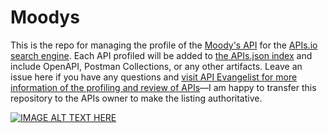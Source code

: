 # Moodys
This is the repo for managing the profile of the [Moody's API](https://www.kompany.com/) for the [APIs.io search engine](https://apis.io/). Each API profiled will be added to [the APIs.json index](apis.yml) and include OpenAPI, Postman Collections, or any other artifacts. Leave an issue here if you have any questions and [visit API Evangelist for more information of the profiling and review of APIs](https://apievangelist.com/services/)—I am happy to transfer this repository to the APIs owner to make the listing authoritative.

[![IMAGE ALT TEXT HERE](https://img.youtube.com/vi/UCOMCd1c9_Q/0.jpg)](https://www.youtube.com/watch?v=UCOMCd1c9_Q)

